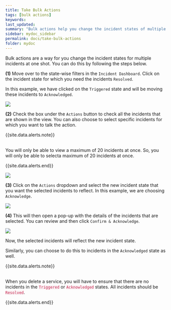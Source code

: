```yaml
---
title: Take Bulk Actions
tags: [bulk actions]
keywords:
last_updated:
summary: "Bulk actions help you change the incident states of multiple incidents at one go"
sidebar: mydoc_sidebar
permalink: docs/take-bulk-actions
folder: mydoc
---
```


Bulk actions are a way for you change the incident states for multiple incidents at one shot. You can do this by following the steps below. 

**(1)** Move over to the state-wise filters in the `Incident Dashboard`. Click on the incident state for which you need the incidents `Resolved`. 

In this example, we have clicked on the `Triggered` state and will be moving these incidents to `Acknowledged`. 

![](images/bulk_actions_1.png)

**(2)** Check the box under the `Actions` button to check all the incidents that are shown in the view. You can also choose to select specific incidents for which you want to talk the action.

{{site.data.alerts.note}}
<br/><br/><p>You will only be able to view a maximum of 20 incidents at once. So, you will only be able to selecta maximum of 20 incidents at once.</p>
{{site.data.alerts.end}}

![](images/bulk_actions_2.png)

**(3)** Click on the `Actions` dropdown and select the new incident state that you want the selected incidents to reflect. In this example, we are choosing `Acknowledge`. 

![](images/bulk_actions_3.png)

**(4)** This will then open a pop-up with the details of the incidents that are selected. You can review and then click `Confirm & Acknowledge`. 

![](images/bulk_actions_4.png)

Now, the selected incidents will reflect the new incident state. 

Similarly, you can choose to do this to incidents in the `Acknowledged` state as well. 

{{site.data.alerts.note}}
<br/><br/><p>When you delete a service, you will have to ensure that there are no incidents in the <code class="highlighter-rouge" style="color: #c7254e; background-color: #f9f2f4 !important;">Triggered</code> or <code class="highlighter-rouge" style="color: #c7254e; background-color: #f9f2f4 !important;">Acknowledged</code> states. All incidents should be <code class="highlighter-rouge" style="color: #c7254e; background-color: #f9f2f4 !important;">Resolved</code>.</p>
{{site.data.alerts.end}}